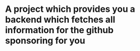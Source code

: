 # A project which provides you a backend which fetches all information for the github sponsoring for you

